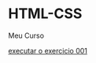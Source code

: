 # HTML-CSS
 Meu Curso

<a href= "https://dgcmoreira.github.io/HTML-CSS/Exercicios/ex001/index.html"> executar o exercicio 001 </a>